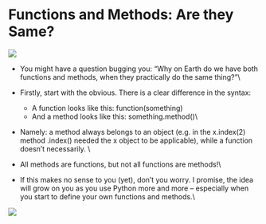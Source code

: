 # Functions and Methods: Are they Same?

![](https://lh5.googleusercontent.com/TExdcn1Th6us-aVzriydaciY2tu3MB3orOaSNJq5OOBDNh2y_dgnxvjIRJjwQKq6urSZlWIigdma70f1RwTwOOTTddvkO-8t9BrvQjz7\_Z7h66QPEggaeCe8Kf7951-3vBSgN6NfqUU=s0)

* You might have a question bugging you: “Why on Earth do we have both functions and methods, when they practically do the same thing?”\

* Firstly, start with the obvious. There is a clear difference in the syntax:
  * A function looks like this: function(something)
  * And a method looks like this: something.method()\

* Namely: a method always belongs to an object (e.g. in the x.index(2) method .index() needed the x object to be applicable), while a function doesn’t necessarily. \

* All methods are functions, but not all functions are methods!\

* If this makes no sense to you (yet), don’t you worry. I promise, the idea will grow on you as you use Python more and more – especially when you start to define your own functions and methods.\

![](https://lh5.googleusercontent.com/q7t44BmybshCYmDqTe1PGph8gMB2EBTLqDg0aO4D-F0f4XnJqqhe3METV2XiUhwvMQLhHc4t5hMfLfTUWAbBntt0FhQIYXUm20BXAYG7G3VMWnatra2RXGnZrSHDJxbxn8ILlmMtZ4Q=s0)
